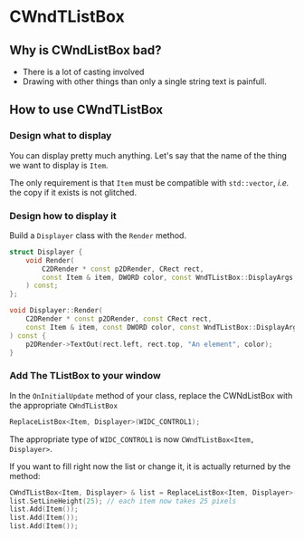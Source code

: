 # CWndTListBox


## Why is CWndListBox bad?

- There is a lot of casting involved
- Drawing with other things than only a single string text is painfull.


## How to use CWndTListBox

### Design what to display

You can display pretty much anything. Let's say that the name of the thing
we want to display is `Item`.

The only requirement is that `Item` must be compatible with `std::vector`,
*i.e.* the copy if it exists is not glitched.


### Design how to display it

Build a `Displayer` class with the `Render` method.

```cpp
struct Displayer {
    void Render(
        C2DRender * const p2DRender, CRect rect,
        const Item & item, DWORD color, const WndTListBox::DisplayArgs & misc
    ) const;
};
```

```cpp
void Displayer::Render(
	C2DRender * const p2DRender, const CRect rect,
	const Item & item, const DWORD color, const WndTListBox::DisplayArgs &
) const {
	p2DRender->TextOut(rect.left, rect.top, "An element", color);
}
```

### Add The TListBox to your window

In the `OnInitialUpdate` method of your class, replace the CWNdListBox
with the appropriate `CWndTListBox`


```cpp
ReplaceListBox<Item, Displayer>(WIDC_CONTROL1);
```

The appropriate type of `WIDC_CONTROL1` is now `CWndTListBox<Item, Displayer>`.

If you want to fill right now the list or change it, it is actually returned by the method:

```cpp
CWndTListBox<Item, Displayer> & list = ReplaceListBox<Item, Displayer>(WIDC_CONTROL1);
list.SetLineHeight(25); // each item now takes 25 pixels
list.Add(Item());
list.Add(Item());
list.Add(Item());
```








